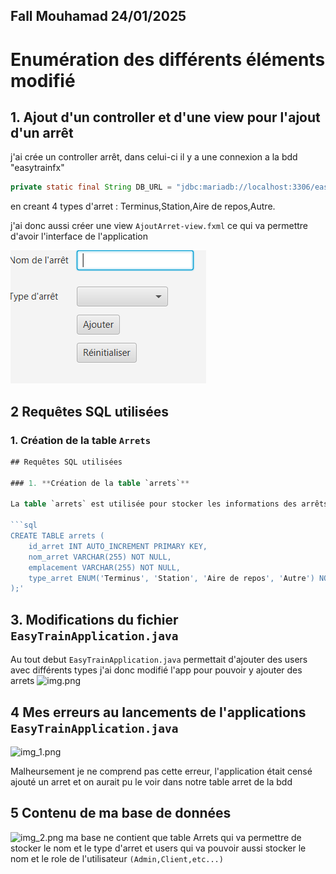 ## Fall Mouhamad 24/01/2025


# Enumération des différents éléments modifié


## 1. **Ajout d'un controller et d'une view pour l'ajout d'un arrêt**
j'ai crée un controller arrêt, dans celui-ci il y a une connexion a la bdd "easytrainfx" 
````java
private static final String DB_URL = "jdbc:mariadb://localhost:3306/easytrainfx";
```` 
en creant 4 types d'arret : Terminus,Station,Aire de repos,Autre.

j'ai donc aussi créer une view `AjoutArret-view.fxml` ce qui va permettre d'avoir l'interface de l'application 

![img_3.png](img_3.png)

## 2 Requêtes SQL utilisées

### 1. **Création de la table `Arrets`**

```sql
## Requêtes SQL utilisées

### 1. **Création de la table `arrets`**

La table `arrets` est utilisée pour stocker les informations des arrêts, comme le nom de l'arrêt, son emplacement et son type (ex. : Terminus, Station, etc.).

```sql
CREATE TABLE arrets (
    id_arret INT AUTO_INCREMENT PRIMARY KEY,
    nom_arret VARCHAR(255) NOT NULL,
    emplacement VARCHAR(255) NOT NULL,
    type_arret ENUM('Terminus', 'Station', 'Aire de repos', 'Autre') NOT NULL
);'
````   


## 3. **Modifications du fichier `EasyTrainApplication.java`**

Au tout debut `EasyTrainApplication.java` permettait d'ajouter des users avec différents types j'ai donc modifié l'app pour pouvoir y ajouter des arrets
![img.png](img.png)


## 4 **Mes erreurs au lancements de l'applications `EasyTrainApplication.java`**

![img_1.png](img_1.png)

Malheursement je ne comprend pas cette erreur, l'application était censé ajouté un arret et on aurait pu le voir dans notre table arret de la bdd

## 5 Contenu de ma base de données 
![img_2.png](img_2.png)
ma base ne contient que table Arrets qui va permettre de stocker le nom et le type d'arret et users qui va pouvoir aussi stocker le nom et le role de l'utilisateur `(Admin,Client,etc...)` 